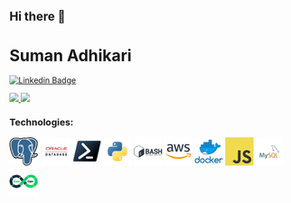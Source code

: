## Hi there 👋
# Suman Adhikari
[![Linkedin Badge](https://img.shields.io/badge/Suman%20Adhikari-0077B5?style=for-the-badge&logo=linkedin&logoColor=white)](https://www.linkedin.com/in/dralmostright/)

<p align="justify">
  <a href="https://github.com/dralmostright/dralmostright">
    <img
      height="150"
      src="https://github-readme-stats.vercel.app/api?username=dralmostright&count_private=true&show_icons=true&custom_title=Github%20Status&show=issues&theme=radical"
    />
  </a>
   <a href="https://github.com/dralmostright/dralmostright">
    <img
      height="150"
      src="https://github-readme-stats.vercel.app/api/top-langs/?username=dralmostright&layout=compact&theme=radical" />
  </a>
</p>

### Technologies:

<kbd><img height="50" src="https://raw.githubusercontent.com/github/explore/refs/heads/main/topics/postgresql/postgresql.png"> </kbd> 
<kbd><img height="50" src="https://raw.githubusercontent.com/github/explore/refs/heads/main/topics/oracle-database/oracle-database.png"></kbd>
<kbd><img height="50" src="https://raw.githubusercontent.com/github/explore/refs/heads/main/topics/powershell/powershell.png"></kbd>
<kbd><img height="50" src="https://raw.githubusercontent.com/github/explore/refs/heads/main/topics/python/python.png"></kbd>
<kbd><img height="50" src="https://raw.githubusercontent.com/github/explore/refs/heads/main/topics/bash/bash.png"></kbd>
<kbd><img height="50" src="https://raw.githubusercontent.com/github/explore/refs/heads/main/topics/aws/aws.png"></kbd>
<kbd><img height="50" src="https://raw.githubusercontent.com/github/explore/refs/heads/main/topics/docker/docker.png"></kbd>
<kbd><img height="50" src="https://raw.githubusercontent.com/github/explore/refs/heads/main/topics/javascript/javascript.png"></kbd>
<kbd><img height="50" src="https://raw.githubusercontent.com/github/explore/refs/heads/main/topics/mysql/mysql.png"></kbd>
<kbd><img height="50" src="https://raw.githubusercontent.com/github/explore/refs/heads/main/topics/devops/devops.png"></kbd>

<!--
**dralmostright/dralmostright** is a ✨ _special_ ✨ repository because its `README.md` (this file) appears on your GitHub profile.

https://github.com/github/explore/tree/main/topics/iot
<code><img height="20" src="https://raw.githubusercontent.com/github/explore/80688e429a7d4ef2fca1e82350fe8e3517d3494d/topics/javascript/javascript.png"></code>
<code><img height="20" src="https://raw.githubusercontent.com/github/explore/80688e429a7d4ef2fca1e82350fe8e3517d3494d/topics/react/react.png"></code>
<code><img height="20" src="https://raw.githubusercontent.com/github/explore/80688e429a7d4ef2fca1e82350fe8e3517d3494d/topics/nodejs/nodejs.png"></code> 
<code><img height="25" src="https://raw.githubusercontent.com/github/explore/80688e429a7d4ef2fca1e82350fe8e3517d3494d/topics/html/html.png"></code> 
<code><img height="25" src="https://raw.githubusercontent.com/github/explore/80688e429a7d4ef2fca1e82350fe8e3517d3494d/topics/css/css.png"></code>
<code><img height="20" src="https://raw.githubusercontent.com/github/explore/80688e429a7d4ef2fca1e82350fe8e3517d3494d/topics/bootstrap/bootstrap.png"></code>

Here are some ideas to get you started:

- 🔭 I’m currently working on ...
- 🌱 I’m currently learning ...
- 👯 I’m looking to collaborate on ...
- 🤔 I’m looking for help with ...
- 💬 Ask me about ...
- 📫 How to reach me: ...
- 😄 Pronouns: ...
- ⚡ Fun fact: ...
-->

